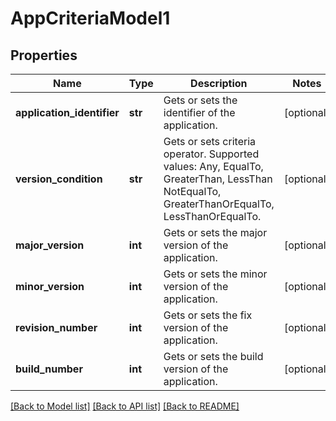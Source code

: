 # AppCriteriaModel1

## Properties
Name | Type | Description | Notes
------------ | ------------- | ------------- | -------------
**application_identifier** | **str** | Gets or sets the identifier of the application. | [optional] 
**version_condition** | **str** | Gets or sets criteria operator. Supported values: Any, EqualTo, GreaterThan, LessThan  NotEqualTo, GreaterThanOrEqualTo, LessThanOrEqualTo. | [optional] 
**major_version** | **int** | Gets or sets the major version of the application. | [optional] 
**minor_version** | **int** | Gets or sets the minor version of the application. | [optional] 
**revision_number** | **int** | Gets or sets the fix version of the application. | [optional] 
**build_number** | **int** | Gets or sets the build version of the application. | [optional] 

[[Back to Model list]](../README.md#documentation-for-models) [[Back to API list]](../README.md#documentation-for-api-endpoints) [[Back to README]](../README.md)


